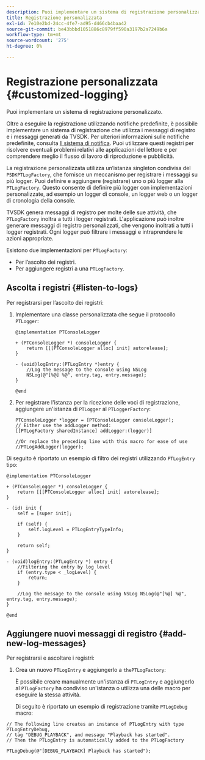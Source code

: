 ```yaml
---
description: Puoi implementare un sistema di registrazione personalizzato.
title: Registrazione personalizzata
exl-id: 7e10e2bd-24cc-4fe7-ad95-d466cb4baa42
source-git-commit: be43bbbd1051886c8979ff590a3197b2a7249b6a
workflow-type: tm+mt
source-wordcount: '275'
ht-degree: 0%

---
```


# Registrazione personalizzata {#customized-logging}

Puoi implementare un sistema di registrazione personalizzato.

Oltre a eseguire la registrazione utilizzando notifiche predefinite, è possibile implementare un sistema di registrazione che utilizza i messaggi di registro e i messaggi generati da TVSDK. Per ulteriori informazioni sulle notifiche predefinite, consulta [Il sistema di notifica](../c-psdk-ios-1.4-notification-system/c-psdk-ios-1.4-notification-system.md). Puoi utilizzare questi registri per risolvere eventuali problemi relativi alle applicazioni del lettore e per comprendere meglio il flusso di lavoro di riproduzione e pubblicità.

La registrazione personalizzata utilizza un’istanza singleton condivisa del `PSDKPTLogFactory`, che fornisce un meccanismo per registrare i messaggi su più logger. Puoi definire e aggiungere (registrare) uno o più logger alla `PTLogFactory`. Questo consente di definire più logger con implementazioni personalizzate, ad esempio un logger di console, un logger web o un logger di cronologia della console.

TVSDK genera messaggi di registro per molte delle sue attività, che `PTLogFactory` inoltra a tutti i logger registrati. L&#39;applicazione può inoltre generare messaggi di registro personalizzati, che vengono inoltrati a tutti i logger registrati. Ogni logger può filtrare i messaggi e intraprendere le azioni appropriate.

Esistono due implementazioni per `PTLogFactory`:

* Per l’ascolto dei registri.
* Per aggiungere registri a una `PTLogFactory`.

## Ascolta i registri {#listen-to-logs}

Per registrarsi per l’ascolto dei registri:
1. Implementare una classe personalizzata che segue il protocollo `PTLogger`:

   ```
   @implementation PTConsoleLogger 
   
   + (PTConsoleLogger *) consoleLogger { 
       return [[[PTConsoleLogger alloc] init] autorelease]; 
   } 
   
   - (void)logEntry:(PTLogEntry *)entry { 
       //Log the message to the console using NSLog  
       NSLog(@"[%@] %@", entry.tag, entry.message); 
   } 
   
   @end
   ```

1. Per registrare l&#39;istanza per la ricezione delle voci di registrazione, aggiungere un&#39;istanza di `PTLogger` al `PTLoggerFactory`:

   ```
   PTConsoleLogger *logger = [PTConsoleLogger consoleLogger]; 
   // Either use the addLogger method: 
   [[PTLogFactory sharedInstance] addLogger:(logger)] 
   
   //Or replace the preceding line with this macro for ease of use 
   //PTLogAddLogger(logger); 
   ```

<!--<a id="example_3738B5A8B4C048D28695E62297CF39E3"></a>-->

Di seguito è riportato un esempio di filtro dei registri utilizzando `PTLogEntry` tipo:

```
@implementation PTConsoleLogger 
 
+ (PTConsoleLogger *) consoleLogger { 
    return [[[PTConsoleLogger alloc] init] autorelease]; 
} 
 
- (id) init { 
    self = [super init]; 
 
    if (self) { 
        self.logLevel = PTLogEntryTypeInfo; 
    } 
 
    return self; 
} 
 
- (void)logEntry:(PTLogEntry *) entry { 
    //Filtering the entry by log level  
    if (entry.type < _logLevel) { 
        return; 
    } 
 
    //Log the message to the console using NSLog NSLog(@"[%@] %@", entry.tag, entry.message); 
} 
 
@end
```

## Aggiungere nuovi messaggi di registro {#add-new-log-messages}

Per registrarsi e ascoltare i registri:
1. Crea un nuovo `PTLogEntry` e aggiungerlo a `thePTLogFactory`:

   È possibile creare manualmente un&#39;istanza di `PTLogEntry` e aggiungerlo al `PTLogFactory` ha condiviso un&#39;istanza o utilizza una delle macro per eseguire la stessa attività.

   Di seguito è riportato un esempio di registrazione tramite `PTLogDebug` macro:

<!--<a id="example_F014436E1686468F941F4EBD1A21B18E"></a>-->

```
// The following line creates an instance of PTLogEntry with type PTLogEntryDebug, 
// tag "DEBUG_PLAYBACK", and message "Playback has started". 
// Then the PTLogEntry is automatically added to the PTLogFactory  
 
PTLogDebug(@"[DEBUG_PLAYBACK] Playback has started");
```
